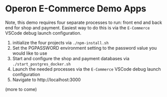 # Operon E-Commerce Demo Apps

Note, this demo requires four separate processes to run: front end and back end for shop and payment. 
Easiest way to do this is via the `E-Commerce` VSCode debug launch configuration.

1. initialize the four projects via `./npm-install.sh`
2. Set the PGPASSWORD environment setting to the password value you would like to use
3. Start and configure the shop and payment databases via `./start_postgres_docker.sh`
4. Launch the needed processes via the `E-Commerce` VSCode debug launch configuration
5. Navigate to http://localhost:3000

(more to come)



























